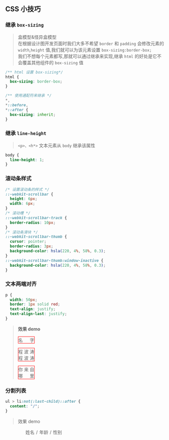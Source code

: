 <!--
 * @Author: Chengbotao
 * @Date: 2022-06-02 16:30:32
-->

## CSS 小技巧

### 继承 `box-sizing`

> 盒模型&怪异盒模型  
> 在根据设计图开发页面时我们大多不希望 `border` 和 `padding` 会修改元素的 `width`,`height` 值,我们就可以为该元素设置 `box-sizing:border-box;`  
> 我们不想每个元素都写,那就可以通过继承来实现,继承 `html` 的好处是它不会覆盖其他组件的 `box-sizing` 值

```css
/** html 设置 box-sizing*/
html {
  box-sizing: border-box;
}

/** 使用通配符来继承 */
*,
*::before,
*::after {
  box-sizing: inherit;
}
```

### 继承 `line-height`

> `<p>、<h*>` 文本元素从 `body` 继承该属性

```css
body {
  line-height: 1;
}
```

### 滚动条样式

```css
/* 设置滚动条的样式 */
::-webkit-scrollbar {
  height: 6px;
  width: 6px;
}
/* 滚动槽 */
::-webkit-scrollbar-track {
  border-radius: 10px;
}
/* 滚动条滑块 */
::-webkit-scrollbar-thumb {
  cursor: pointer;
  border-radius: 3px;
  background-color: hsla(220, 4%, 58%, 0.3);
}
::-webkit-scrollbar-thumb:window-inactive {
  background-color: hsla(220, 4%, 58%, 0.3);
}
```

### 文本两端对齐

```css
p {
  width: 50px;
  border: 1px solid red;
  text-align: justify;
  text-align-last: justify;
}
```

> **效果 demo**
>
> <p style="border: 1px solid red; width:50px; text-align: justify;text-align-last: justify;">名字</p>
> <p style="border: 1px solid red; width:50px; text-align: justify;text-align-last: justify;">程波涛程波涛</p>
> <p style="border: 1px solid red; width:50px; text-align: justify;text-align-last: justify;">你来自哪里</p>

### 分割列表

```css
ul > li:not(:last-child)::after {
  content: "/";
}
```

<style>
    ul li {
        float: left;
        list-style: none;
    }
    ul > li:not(:last-child)::after {
        content: "/";
        padding: 0 5px;
    } 
</style>

> 效果 demo
>
> <ul><li>姓名</li><li>年龄</li><li>性别</li></ul>
